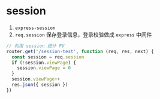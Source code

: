# session

1. `express-session`
2. `req.session` 保存登录信息，登录校验做成 `express` 中间件

```js
// 利用 session 统计 PV
router.get('/session-test', function (req, res, next) {
  const session = req.session
  if (!session.viewPage) {
    session.viewPage = 0
  }
  session.viewPage++
  res.json({ session })
})
```